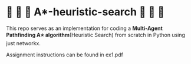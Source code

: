 # :running: :running: :running: A*-heuristic-search :running: :running: :running:

This repo serves as an implementation for coding a **Multi-Agent Pathfinding A:star: algorithm**(Heuristic Search) from scratch in Python using just networkx.

Assignment instructions can be found in ex1.pdf 